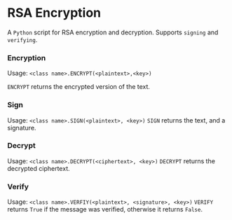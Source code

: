 # RSA Encryption

A `Python` script for RSA encryption and decryption. Supports `signing` and `verifying`.

### Encryption
Usage: `<class name>.ENCRYPT(<plaintext>,<key>)`

`ENCRYPT` returns the encrypted version of the text.

### Sign
Usage: `<class name>.SIGN(<plaintext>, <key>)`
`SIGN` returns the text, and a signature.

### Decrypt
Usage: `<class name>.DECRYPT(<ciphertext>, <key>)`
`DECRYPT` returns the decrypted ciphertext.

### Verify
Usage: `<class name>.VERFIY(<plaintext>, <signature>, <key>)`
`VERIFY` returns `True` if the message was verified, otherwise it returns `False`.

